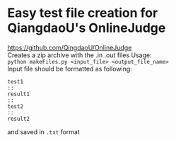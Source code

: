 # Easy test file creation for QiangdaoU's OnlineJudge
https://github.com/QingdaoU/OnlineJudge  
Creates a zip archive with the .in .out files 
Usage:  
`python makeFiles.py <input_file> <output_file_name>`  
Input file should be formatted as following: 
```
test1
::
result1
::
test2
::
result2
```
and saved in `.txt` format
